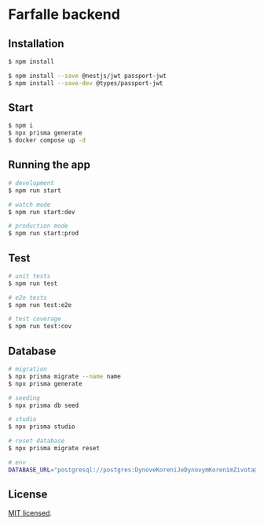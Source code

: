 # Farfalle backend

## Installation

```bash
$ npm install

$ npm install --save @nestjs/jwt passport-jwt
$ npm install --save-dev @types/passport-jwt
```

## Start

```bash
$ npm i
$ npx prisma generate
$ docker compose up -d
```

## Running the app

```bash
# development
$ npm run start

# watch mode
$ npm run start:dev

# production mode
$ npm run start:prod
```

## Test

```bash
# unit tests
$ npm run test

# e2e tests
$ npm run test:e2e

# test coverage
$ npm run test:cov
```

## Database
```bash
# migration
$ npx prisma migrate --name name
$ npx prisma generate

# seeding
$ npx prisma db seed

# studio
$ npx prisma studio

# reset database
$ npx prisma migrate reset

# env
DATABASE_URL="postgresql://postgres:DynoveKoreniJeDynovymKorenimZivota@localhost:5432/farfalle?schema=public"
```

## License

[MIT licensed](LICENSE).
